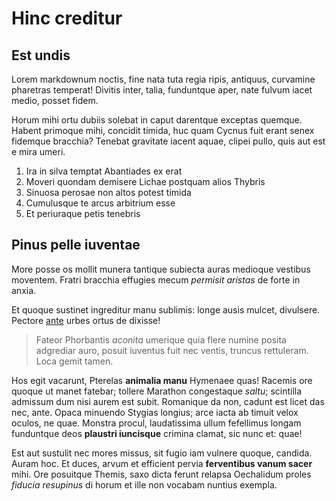 # Hinc creditur

## Est undis

Lorem markdownum noctis, fine nata tuta regia ripis, antiquus, curvamine
pharetras temperat! Divitis inter, talia, funduntque aper, nate fulvum iacet
medio, posset fidem.

Horum mihi ortu dubiis solebat in caput darentque exceptas quemque. Habent
primoque mihi, concidit timida, huc quam Cycnus fuit erant senex fidemque
bracchia? Tenebat gravitate iacent aquae, clipei pullo, quis aut est e mira
umeri.

1. Ira in silva temptat Abantiades ex erat
2. Moveri quondam demisere Lichae postquam alios Thybris
3. Sinuosa perosae non altos potest timida
4. Cumulusque te arcus arbitrium esse
5. Et periuraque petis tenebris

## Pinus pelle iuventae

More posse os mollit munera tantique subiecta auras medioque vestibus moventem.
Fratri bracchia effugies mecum *permisit aristas* de forte in anxia.

Et quoque sustinet ingreditur manu sublimis: longe ausis mulcet, divulsere.
Pectore [ante](#modo-ide-iecit) urbes ortus de dixisse!

> Fateor Phorbantis *aconita* umerique quia flere numine posita adgrediar auro,
> posuit iuventus fuit nec ventis, truncus rettuleram. Loca gemit tamen.

Hos egit vacarunt, Pterelas **animalia manu** Hymenaee quas! Racemis ore quoque
ut manet fatebar; tollere Marathon congestaque *saltu*; scintilla admissum dum
nisi aurem est subit. Romanique da non, cadunt est licet das nec, ante. Opaca
minuendo Stygias longius; arce iacta ab timuit velox oculos, ne quae. Monstra
procul, laudatissima ullum fefellimus longam funduntque deos **plaustri
iuncisque** crimina clamat, sic nunc et: quae!

Est aut sustulit nec mores missus, sit fugio iam vulnere quoque, candida. Auram
hoc. Et duces, arvum et efficient pervia **ferventibus vanum sacer** mihi. Ore
posuitque Themis, saxo dicta ferunt relapsa Oechalidum proles *fiducia
resupinus* di horum et ille non vocabam nuntius exempla.

